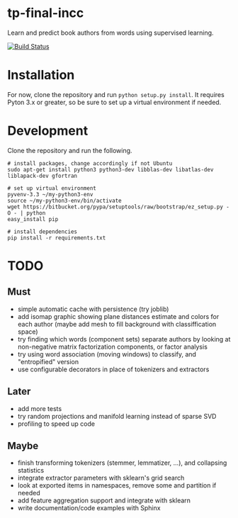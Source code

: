tp-final-incc
=============

Learn and predict book authors from words using supervised learning.

[![Build Status](https://travis-ci.org/alepulver/tp-final-incc.png)](https://travis-ci.org/alepulver/tp-final-incc)

# Installation

For now, clone the repository and run `python setup.py install`. It requires Pyton 3.x or greater, so be sure to set up a virtual environment if needed.

# Development

Clone the repository and run the following.

```
# install packages, change accordingly if not Ubuntu
sudo apt-get install python3 python3-dev libblas-dev libatlas-dev liblapack-dev gfortran

# set up virtual environment
pyvenv-3.3 ~/my-python3-env
source ~/my-python3-env/bin/activate
wget https://bitbucket.org/pypa/setuptools/raw/bootstrap/ez_setup.py -O - | python
easy_install pip

# install dependencies
pip install -r requirements.txt
```

# TODO

## Must

- simple automatic cache with persistence (try joblib)
- add isomap graphic showing plane distances estimate and colors for each author (maybe add mesh to fill background with classiffication space)
- try finding which words (component sets) separate authors by looking at non-negative matrix factorization components, or factor analysis
- try using word association (moving windows) to classify, and "entropified" version
- use configurable decorators in place of tokenizers and extractors

## Later

- add more tests
- try random projections and manifold learning instead of sparse SVD
- profiling to speed up code

## Maybe
- finish transforming tokenizers (stemmer, lemmatizer, ...), and collapsing statistics
- integrate extractor parameters with sklearn's grid search
- look at exported items in namespaces, remove some and partition if needed
- add feature aggregation support and integrate with sklearn
- write documentation/code examples with Sphinx